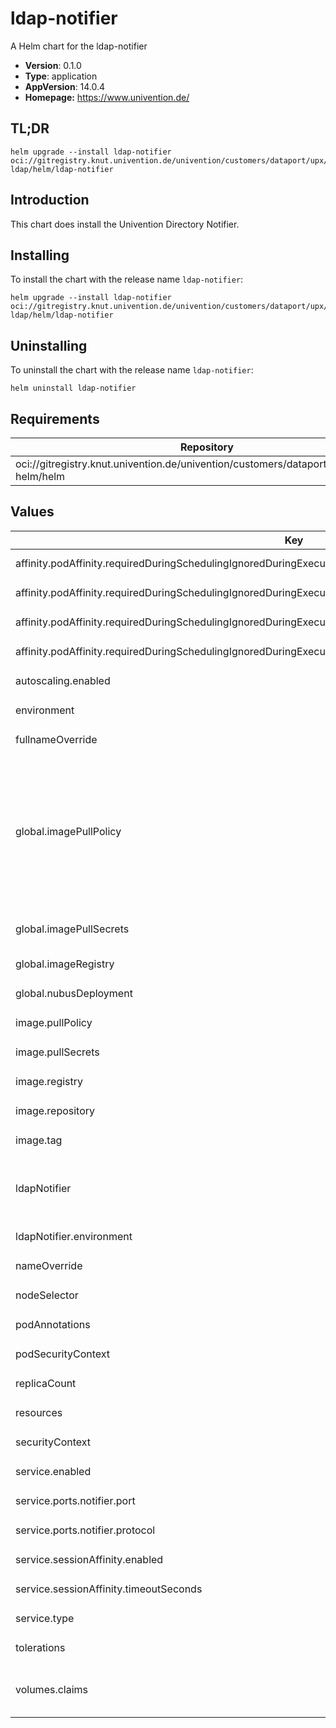 # ldap-notifier

A Helm chart for the ldap-notifier

- **Version**: 0.1.0
- **Type**: application
- **AppVersion**: 14.0.4
- **Homepage:** <https://www.univention.de/>

## TL;DR

```console
helm upgrade --install ldap-notifier oci://gitregistry.knut.univention.de/univention/customers/dataport/upx/container-ldap/helm/ldap-notifier
```

## Introduction

This chart does install the Univention Directory Notifier.

## Installing

To install the chart with the release name `ldap-notifier`:

```console
helm upgrade --install ldap-notifier oci://gitregistry.knut.univention.de/univention/customers/dataport/upx/container-ldap/helm/ldap-notifier
```

## Uninstalling

To uninstall the chart with the release name `ldap-notifier`:

```console
helm uninstall ldap-notifier
```

## Requirements

| Repository | Name | Version |
|------------|------|---------|
| oci://gitregistry.knut.univention.de/univention/customers/dataport/upx/common-helm/helm | common | ^0.2.0 |

## Values

<table>
	<thead>
		<th>Key</th>
		<th>Type</th>
		<th>Default</th>
		<th>Description</th>
	</thead>
	<tbody>
		<tr>
			<td>affinity.podAffinity.requiredDuringSchedulingIgnoredDuringExecution[0].labelSelector.matchExpressions[0].key</td>
			<td>string</td>
			<td><pre lang="json">
"ldap-server-type"
</pre>
</td>
			<td></td>
		</tr>
		<tr>
			<td>affinity.podAffinity.requiredDuringSchedulingIgnoredDuringExecution[0].labelSelector.matchExpressions[0].operator</td>
			<td>string</td>
			<td><pre lang="json">
"In"
</pre>
</td>
			<td></td>
		</tr>
		<tr>
			<td>affinity.podAffinity.requiredDuringSchedulingIgnoredDuringExecution[0].labelSelector.matchExpressions[0].values[0]</td>
			<td>string</td>
			<td><pre lang="json">
"primary"
</pre>
</td>
			<td></td>
		</tr>
		<tr>
			<td>affinity.podAffinity.requiredDuringSchedulingIgnoredDuringExecution[0].topologyKey</td>
			<td>string</td>
			<td><pre lang="json">
"kubernetes.io/hostname"
</pre>
</td>
			<td></td>
		</tr>
		<tr>
			<td>autoscaling.enabled</td>
			<td>bool</td>
			<td><pre lang="json">
false
</pre>
</td>
			<td></td>
		</tr>
		<tr>
			<td>environment</td>
			<td>object</td>
			<td><pre lang="json">
{}
</pre>
</td>
			<td></td>
		</tr>
		<tr>
			<td>fullnameOverride</td>
			<td>string</td>
			<td><pre lang="json">
""
</pre>
</td>
			<td></td>
		</tr>
		<tr>
			<td>global.imagePullPolicy</td>
			<td>string</td>
			<td><pre lang="json">
"IfNotPresent"
</pre>
</td>
			<td>Define an ImagePullPolicy.  Ref.: https://kubernetes.io/docs/concepts/containers/images/#image-pull-policy  "IfNotPresent" => The image is pulled only if it is not already present locally. "Always" => Every time the kubelet launches a container, the kubelet queries the container image registry to             resolve the name to an image digest. If the kubelet has a container image with that exact digest cached             locally, the kubelet uses its cached image; otherwise, the kubelet pulls the image with the resolved             digest, and uses that image to launch the container. "Never" => The kubelet does not try fetching the image. If the image is somehow already present locally, the            kubelet attempts to start the container; otherwise, startup fails.</td>
		</tr>
		<tr>
			<td>global.imagePullSecrets</td>
			<td>list</td>
			<td><pre lang="json">
[]
</pre>
</td>
			<td>Credentials to fetch images from private registry. Ref: https://kubernetes.io/docs/tasks/configure-pod-container/pull-image-private-registry/  imagePullSecrets:   - "docker-registry"</td>
		</tr>
		<tr>
			<td>global.imageRegistry</td>
			<td>string</td>
			<td><pre lang="json">
""
</pre>
</td>
			<td>Container registry address.</td>
		</tr>
		<tr>
			<td>global.nubusDeployment</td>
			<td>bool</td>
			<td><pre lang="json">
false
</pre>
</td>
			<td>Indicates wether this chart is part of a Nubus deployment.</td>
		</tr>
		<tr>
			<td>image.pullPolicy</td>
			<td>string</td>
			<td><pre lang="json">
"IfNotPresent"
</pre>
</td>
			<td></td>
		</tr>
		<tr>
			<td>image.pullSecrets</td>
			<td>list</td>
			<td><pre lang="json">
[]
</pre>
</td>
			<td></td>
		</tr>
		<tr>
			<td>image.registry</td>
			<td>string</td>
			<td><pre lang="json">
""
</pre>
</td>
			<td></td>
		</tr>
		<tr>
			<td>image.repository</td>
			<td>string</td>
			<td><pre lang="json">
"nubus-dev/images/ldap-notifier"
</pre>
</td>
			<td></td>
		</tr>
		<tr>
			<td>image.tag</td>
			<td>string</td>
			<td><pre lang="json">
"latest"
</pre>
</td>
			<td></td>
		</tr>
		<tr>
			<td>ldapNotifier</td>
			<td>object</td>
			<td><pre lang="json">
{
  "environment": "production",
  "ldapServerGid": "102",
  "ldapServerUid": "101"
}
</pre>
</td>
			<td>Application configuration for the Univention Directory Notifier</td>
		</tr>
		<tr>
			<td>ldapNotifier.environment</td>
			<td>string</td>
			<td><pre lang="json">
"production"
</pre>
</td>
			<td>TODO: Clarify usage of this parameter</td>
		</tr>
		<tr>
			<td>nameOverride</td>
			<td>string</td>
			<td><pre lang="json">
""
</pre>
</td>
			<td></td>
		</tr>
		<tr>
			<td>nodeSelector</td>
			<td>object</td>
			<td><pre lang="json">
{}
</pre>
</td>
			<td></td>
		</tr>
		<tr>
			<td>podAnnotations</td>
			<td>object</td>
			<td><pre lang="json">
{}
</pre>
</td>
			<td></td>
		</tr>
		<tr>
			<td>podSecurityContext</td>
			<td>object</td>
			<td><pre lang="json">
{}
</pre>
</td>
			<td></td>
		</tr>
		<tr>
			<td>replicaCount</td>
			<td>int</td>
			<td><pre lang="json">
1
</pre>
</td>
			<td></td>
		</tr>
		<tr>
			<td>resources</td>
			<td>string</td>
			<td><pre lang="json">
null
</pre>
</td>
			<td></td>
		</tr>
		<tr>
			<td>securityContext</td>
			<td>object</td>
			<td><pre lang="json">
{}
</pre>
</td>
			<td></td>
		</tr>
		<tr>
			<td>service.enabled</td>
			<td>bool</td>
			<td><pre lang="json">
true
</pre>
</td>
			<td></td>
		</tr>
		<tr>
			<td>service.ports.notifier.port</td>
			<td>int</td>
			<td><pre lang="json">
6669
</pre>
</td>
			<td></td>
		</tr>
		<tr>
			<td>service.ports.notifier.protocol</td>
			<td>string</td>
			<td><pre lang="json">
"TCP"
</pre>
</td>
			<td></td>
		</tr>
		<tr>
			<td>service.sessionAffinity.enabled</td>
			<td>bool</td>
			<td><pre lang="json">
false
</pre>
</td>
			<td></td>
		</tr>
		<tr>
			<td>service.sessionAffinity.timeoutSeconds</td>
			<td>int</td>
			<td><pre lang="json">
10800
</pre>
</td>
			<td></td>
		</tr>
		<tr>
			<td>service.type</td>
			<td>string</td>
			<td><pre lang="json">
"ClusterIP"
</pre>
</td>
			<td></td>
		</tr>
		<tr>
			<td>tolerations</td>
			<td>list</td>
			<td><pre lang="json">
[]
</pre>
</td>
			<td></td>
		</tr>
		<tr>
			<td>volumes.claims</td>
			<td>string</td>
			<td><pre lang="json">
null
</pre>
</td>
			<td>Mapping of volumes to the volume claim names to use. Those have to match the volumes of the "ldap-server". Default: claims:   shared-data: "shared-data-ldap-server-0"   shared-run: "shared-run-ldap-server-0"</td>
		</tr>
	</tbody>
</table>

